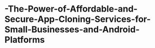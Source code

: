 # -The-Power-of-Affordable-and-Secure-App-Cloning-Services-for-Small-Businesses-and-Android-Platforms